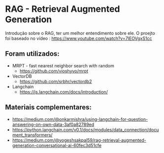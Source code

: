 
# RAG - Retrieval Augmented Generation

Introdução sobre o RAG, ter um melhor entendimento sobre ele. O proejto foi baseado no vídeo : https://www.youtube.com/watch?v=7IEOVgxS1cc

## Foram utilizados:

 -  MRPT - fast nearest neighbor search with random
	 - https://github.com/vioshyvo/mrpt
 -  VectorDB
	- https://github.com/srbhr/vectordb2	
 - Langchain
	- https://js.langchain.com/docs/introduction/
## Materiais complementares:
 - https://medium.com/@onkarmishra/using-langchain-for-question-answering-on-own-data-3af0a82789ed
 - https://python.langchain.com/v0.1/docs/modules/data_connection/document_transformers/
 - https://medium.com/@yogeshsakpal59/rag-retrieval-augmented-generation-conversational-ai-60fec3d51cfe
